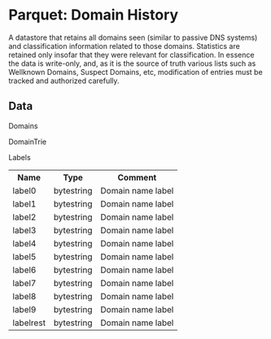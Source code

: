 # Parquet: Domain History

A datastore that retains all domains seen (similar to passive DNS systems) and classification information related to those domains. Statistics are retained only insofar that they were relevant for classification. In essence the data is write-only, and, as it is the source of truth various lists such as Wellknown Domains, Suspect Domains, etc, modification of entries must be tracked and authorized carefully.

## Data

Domains

DomainTrie

Labels

<table>
  <tr>
    <th>Name</th>
    <th>Type</th>
    <th>Comment</th>
  </tr>
  <tr>
    <td>label0</td>        
    <td>bytestring</td>           
    <td>Domain name label</td>
  </tr>
  <tr>
    <td>label1</td>        
    <td>bytestring</td>           
    <td>Domain name label</td>
  </tr>
  <tr>
    <td>label2</td>        
    <td>bytestring</td>           
    <td>Domain name label</td>
  </tr>
  <tr>
    <td>label3</td>        
    <td>bytestring</td>           
    <td>Domain name label</td>
  </tr>
  <tr>
    <td>label4</td>        
    <td>bytestring</td>           
    <td>Domain name label</td>
  </tr>
  <tr>
    <td>label5</td>        
    <td>bytestring</td>           
    <td>Domain name label</td>
  </tr>
  <tr>
    <td>label6</td>        
    <td>bytestring</td>           
    <td>Domain name label</td>
  </tr>
  <tr>
    <td>label7</td>        
    <td>bytestring</td>           
    <td>Domain name label</td>
  </tr>
  <tr>
    <td>label8</td>        
    <td>bytestring</td>           
    <td>Domain name label</td>
  </tr>
  <tr>
    <td>label9</td>        
    <td>bytestring</td>           
    <td>Domain name label</td>
  </tr>
  <tr>
    <td>labelrest</td>        
    <td>bytestring</td>           
    <td>Domain name label</td>
  </tr>
</table>
